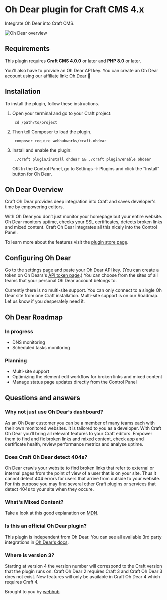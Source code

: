 # Oh Dear plugin for Craft CMS 4.x

Integrate Oh Dear into Craft CMS.

![Oh Dear overview](https://raw.githubusercontent.com/webhubworks/craft-ohdear/develop/resources/img/screenshots/overview.jpg)

## Requirements

This plugin requires **Craft CMS 4.0.0** or later and **PHP 8.0** or later.

You'll also have to provide an Oh Dear API key. You can create an Oh Dear account using our affiliate link: [Oh Dear](https://ohdear.app/?via=webhub) 🙏

## Installation

To install the plugin, follow these instructions.

1. Open your terminal and go to your Craft project:

        cd /path/to/project

2. Then tell Composer to load the plugin.

        composer require webhubworks/craft-ohdear

3. Install and enable the plugin:

        ./craft plugin/install ohdear && ./craft plugin/enable ohdear

   OR: In the Control Panel, go to Settings → Plugins and click the “Install” button for Oh Dear.

## Oh Dear Overview

Craft Oh Dear provides deep integration into Craft and saves developer's time by empowering editors.

With Oh Dear you don‘t just monitor your homepage but your entire website. Oh Dear monitors uptime, checks your SSL certificates, detects broken links and mixed content. Craft Oh Dear integrates all this nicely into the Control Panel.

To learn more about the features visit the [plugin store page](https://plugins.craftcms.com/ohdear).

## Configuring Oh Dear

Go to the settings page and paste your Oh Dear API key. (You can create a token on Oh Dears's [API token page](https://ohdear.app/user/api-tokens).) You can choose from the sites of all teams that your personal Oh Dear account belongs to.

Currently there is no multi-site support. You can only connect to a single Oh Dear site from one Craft installation. Multi-site support is on our Roadmap. Let us know if you desperately need it.

## Oh Dear Roadmap

### In progress
- DNS monitoring
- Scheduled tasks monitoring

### Planning
- Multi-site support
- Optimizing the element edit workflow for broken links and mixed content
- Manage status page updates directly from the Control Panel

## Questions and answers

### Why not just use Oh Dear‘s dashboard?

As an Oh Dear customer you can be a member of many teams each with their own monitored websites. It is tailored to you as a developer. With Craft Oh Dear you‘ll bring all relevant features to your Craft editors. Empower them to find and fix broken links and mixed content, check app and certificate health, review performance metrics and analyse uptime.

### Does Craft Oh Dear detect 404s?

Oh Dear crawls your website to find broken links that refer to external or internal pages from the point of view of a user that is on your site. Thus it cannot detect 404 errors for users that arrive from outside to your website. For this purpose you may find several other Craft plugins or services that detect 404s to your site when they occure.

### What's Mixed Content?

Take a look at this good explanation on [MDN](https://developer.mozilla.org/en-US/docs/Web/Security/Mixed_content).

### Is this an official Oh Dear plugin?

This plugin is independent from Oh Dear. You can see all available 3rd party integrations in [Oh Dear's docs](https://ohdear.app/docs/integrations/3rd-party-integrations/introduction).

### Where is version 3?

Starting at version 4 the version number will correspond to the Craft version that the plugin runs on. Craft Oh Dear 2 requires Craft 3 and Craft Oh Dear 3 does not exist. New features will only be available in Craft Oh Dear 4 which requires Craft 4.  

Brought to you by [webhub](https://webhub.de)
